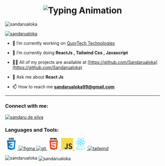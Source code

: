 <h1 align="center">
  <img src="https://readme-typing-svg.herokuapp.com?font=Fira+Code&size=28&pause=1000&color=0E75B6&center=true&vCenter=true&width=800&lines=Hi+%F0%9F%91%8B%2C+I'm+Sandaru+De+Silva;A+Passionate+Frontend+Developer+from+Sri+Lanka!" alt="Typing Animation" />
</h1>

<p align="left"> <img src="https://komarev.com/ghpvc/?username=sandarualoka&label=Profile%20views&color=0e75b6&style=flat" alt="sandarualoka" /> </p>

<p align="left"> <a href="https://github.com/ryo-ma/github-profile-trophy"><img src="https://github-profile-trophy.vercel.app/?username=sandarualoka" alt="sandarualoka" /></a> </p>

- 🔭 I’m currently working on [QuorTech Technologies](https://quortech-technologies.com/)

- 🌱 I’m currently doing **ReactJs , Tailwind Css , Javascript**

- 👨‍💻 All of my projects are available at [https://github.com/Sandarualoka](https://github.com/Sandarualoka)

- 💬 Ask me about **React Js**

- 📫 How to reach me **sandarualoka99@gmail.com**

---

<h3 align="left">Connect with me:</h3>
<p align="left">
<a href="https://linkedin.com/in/sandaru de silva" target="blank"><img align="center" src="https://raw.githubusercontent.com/rahuldkjain/github-profile-readme-generator/master/src/images/icons/Social/linked-in-alt.svg" alt="sandaru de silva" height="30" width="40" /></a>
</p>

<h3 align="left">Languages and Tools:</h3>
<p align="left"> 
  <a href="https://www.w3schools.com/css/" target="_blank" rel="noreferrer"> 
    <img src="https://raw.githubusercontent.com/devicons/devicon/master/icons/css3/css3-original-wordmark.svg" alt="css3" width="40" height="40"/> 
  </a> 
  <a href="https://www.figma.com/" target="_blank" rel="noreferrer"> 
    <img src="https://www.vectorlogo.zone/logos/figma/figma-icon.svg" alt="figma" width="40" height="40"/> 
  </a> 
  <a href="https://git-scm.com/" target="_blank" rel="noreferrer"> 
    <img src="https://www.vectorlogo.zone/logos/git-scm/git-scm-icon.svg" alt="git" width="40" height="40"/> 
  </a> 
  <a href="https://www.w3.org/html/" target="_blank" rel="noreferrer"> 
    <img src="https://raw.githubusercontent.com/devicons/devicon/master/icons/html5/html5-original-wordmark.svg" alt="html5" width="40" height="40"/> 
  </a> 
  <a href="https://developer.mozilla.org/en-US/docs/Web/JavaScript" target="_blank" rel="noreferrer"> 
    <img src="https://raw.githubusercontent.com/devicons/devicon/master/icons/javascript/javascript-original.svg" alt="javascript" width="40" height="40"/> 
  </a> 
  <a href="https://reactjs.org/" target="_blank" rel="noreferrer"> 
    <img src="https://raw.githubusercontent.com/devicons/devicon/master/icons/react/react-original-wordmark.svg" alt="react" width="40" height="40"/> 
  </a> 
  <a href="https://tailwindcss.com/" target="_blank" rel="noreferrer"> 
    <img src="https://www.vectorlogo.zone/logos/tailwindcss/tailwindcss-icon.svg" alt="tailwind" width="40" height="40"/> 
  </a> 
</p>

<p><img align="left" src="https://github-readme-stats.vercel.app/api/top-langs?username=sandarualoka&show_icons=true&locale=en&layout=compact" alt="sandarualoka" /></p>

<p>&nbsp;<img align="center" src="https://github-readme-stats.vercel.app/api?username=sandarualoka&show_icons=true&locale=en" alt="sandarualoka" /></p>
